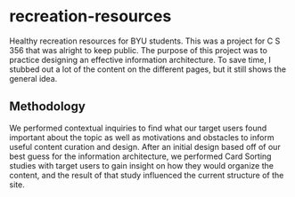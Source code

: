 # recreation-resources
 Healthy recreation resources for BYU students. This was a project for C S 356 that was alright to keep public. The purpose of this project was to practice designing an effective information architecture. To save time, I stubbed out a lot of the content on the different pages, but it still shows the general idea. 

 ## Methodology

 We performed contextual inquiries to find what our target users found important about the topic as well as motivations and obstacles to inform useful content curation and design. After an initial design based off of our best guess for the information architecture, we performed Card Sorting studies with target users to gain insight on how they would organize the content, and the result of that study influenced the current structure of the site.
